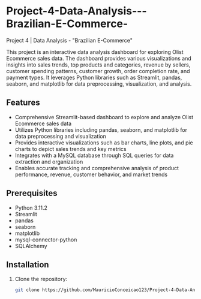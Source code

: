 # Project-4-Data-Analysis---Brazilian-E-Commerce-
Project 4 | Data Analysis - "Brazilian E-Commerce"

This project is an interactive data analysis dashboard for exploring Olist Ecommerce sales data. The dashboard provides various visualizations and insights into sales trends, top products and categories, revenue by sellers, customer spending patterns, customer growth, order completion rate, and payment types. It leverages Python libraries such as Streamlit, pandas, seaborn, and matplotlib for data preprocessing, visualization, and analysis.

## Features

- Comprehensive Streamlit-based dashboard to explore and analyze Olist Ecommerce sales data
- Utilizes Python libraries including pandas, seaborn, and matplotlib for data preprocessing and visualization
- Provides interactive visualizations such as bar charts, line plots, and pie charts to depict sales trends and key metrics
- Integrates with a MySQL database through SQL queries for data extraction and organization
- Enables accurate tracking and comprehensive analysis of product performance, revenue, customer behavior, and market trends

## Prerequisites

- Python 3.11.2
- Streamlit
- pandas
- seaborn
- matplotlib
- mysql-connector-python
- SQLAlchemy

## Installation

1. Clone the repository:

   ```bash
   git clone https://github.com/MauricioConceicao123/Project-4-Data-Analysis---Brazilian-E-Commerce-.git
